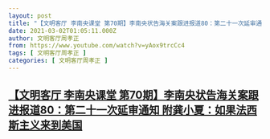 ```yaml
---
layout: post
title: "【文明客厅 李南央课堂 第70期】李南央状告海关案跟进报道80：第二十一次延审通知 附龚小夏：如果法西斯主义来到美国"
date: 2021-03-02T01:05:11.000Z
author: 文明客厅周孝正
from: https://www.youtube.com/watch?v=yAox9trcCc4
tags: [ 文明客厅周孝正 ]
categories: [ 文明客厅周孝正 ]
---
```

<!--1614647111000-->
[【文明客厅 李南央课堂 第70期】李南央状告海关案跟进报道80：第二十一次延审通知 附龚小夏：如果法西斯主义来到美国](https://www.youtube.com/watch?v=yAox9trcCc4)
------

<div>

</div>
